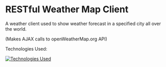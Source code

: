 
# RESTful Weather Map Client
       
                                         
A weather client used to show weather forecast in a specified city all over the world.

(Makes AJAX calls to openWeatherMap.org API)

Technologies Used:

[![Technologies Used](https://skills.thijs.gg/icons?i=html,css,bootstrap,js,jquery,git,vscode)](https://skills.thijs.gg)

